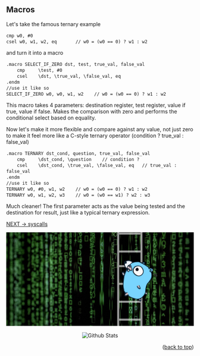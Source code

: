 ## Macros

Let's take the famous ternary example 

```arm
cmp w0, #0
csel w0, w1, w2, eq       // w0 = (w0 == 0) ? w1 : w2
```

and turn it into a macro

```arm
.macro SELECT_IF_ZERO dst, test, true_val, false_val
    cmp     \test, #0
    csel    \dst, \true_val, \false_val, eq
.endm
//use it like so
SELECT_IF_ZERO w0, w0, w1, w2    // w0 = (w0 == 0) ? w1 : w2
```
This macro takes 4 parameters: destination register, test register, value if true, value if false. Makes the comparison with zero and
performs the conditional select based on equality.

Now let's make it more flexible and compare against any value, not just zero to make it feel more like a C-style ternary operator (condition ? true_val : false_val)

```arm
.macro TERNARY dst_cond, question, true_val, false_val
    cmp     \dst_cond, \question    // condition ?
    csel    \dst_cond, \true_val, \false_val, eq   // true_val : false_val
.endm
//use it like so
TERNARY w0, #0, w1, w2    // w0 = (w0 == 0) ? w1 : w2
TERNARY w0, w1, w2, w3    // w0 = (w0 == w1) ? w2 : w3
```
Much cleaner! The first parameter acts as the value being tested and the destination for result, just like a typical ternary expression.

[NEXT -> syscalls](14_syscall.md)

<div align="center">
  <img src="../img/argo-mascot.jpg" alt="Logo">
</div>
<p align="center">
    <img src="https://raw.githubusercontent.com/bornmay/bornmay/Update/svg/Bottom.svg" alt="Github Stats" />
</p>
<p align="right">(<a href="#top">back to top</a>)</p>
